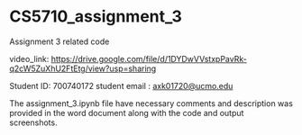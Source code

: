 # CS5710_assignment_3
Assignment 3 related code

video_link: https://drive.google.com/file/d/1DYDwVVstxpPavRk-q2cW5ZuXhU2FtEtg/view?usp=sharing

Student ID: 700740172
student email : axk01720@ucmo.edu

The assignment_3.ipynb file have necessary comments and description was provided in the word document along with the code and output screenshots.